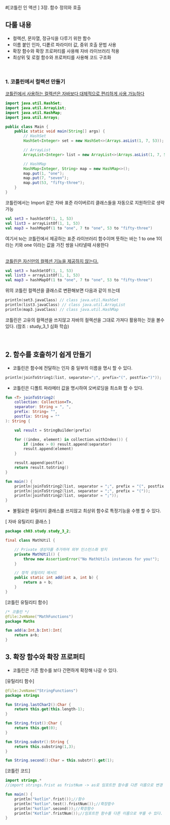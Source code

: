 #[코틀린 인 액션 ] 3장. 함수 정의와 호출

## 다룰 내용
- 컬렉션, 문자열, 정규식을 다루기 위한 함수
- 이름 붙인 인자, 디퐅르 파라미터 값, 중위 호출 문법 사용
- 확장 함수와 확장 프로퍼티를 사용해 자바 라이브러리 적용
- 최상위 및 로컬 함수와 프로퍼티를 사용해 코드 구조화

<br>

### 1. 코틀린에서 컬렉션 만들기

<u>코틀린에서 사용하는 컬렉션은 자바보다 대체적으로 편리하게 사용 가능하다</u>

```java
import java.util.HashSet;
import java.util.ArrayList;
import java.util.HashMap;
import java.util.Arrays;

public class Main {
	public static void main(String[] args) {
		// HashSet
		HashSet<Integer> set = new HashSet<>(Arrays.asList(1, 7, 53));

		// ArrayList
		ArrayList<Integer> list = new ArrayList<>(Arrays.asList(1, 7, 53));

		// HashMap
		HashMap<Integer, String> map = new HashMap<>();
		map.put(1, "one");
		map.put(7, "seven");
		map.put(53, "fifty-three");
	}
}
```

코틀린에서는 Import 같은 자바 표준 라이버르리 클래스들을 자동으로 지원하므로 생략가능
```kotlin
val set3 = hashSetOf(1, 1, 53)
val list3 = arrayListOf(1, 1, 53)
val map3 = hashMapOf(1 to "one", 7 to "one", 53 to "fifty-three")
```
여기서 to는 코틀린에서 제공하는 표준 라이브러리 함수이며 뜻하는 바는 1 to one 
1이라는 키와 one 이라는 값을 가진 쌍을 나타낼때 사용한다<br><br>


<u>코틀린은 자신만의 컬렉션 기능을 제공하지 않는다.</u>

```kotlin
val set3 = hashSetOf(1, 1, 53)
val list3 = arrayListOf(1, 1, 53)
val map3 = hashMapOf(1 to "one", 7 to "one", 53 to "fifty-three")
```

위의 코틀린 컬렉션을 클래스로 변환해보면 다음과 같이 뜨는데

```kotlin
println(set3.javaClass) // class java.util.HashSet
println(list3.javaClass) // class java.util.ArrayList
println(map3.javaClass) // class java.util.HashMap
```

코틀린은 고유의 컬렉션을 쓰지않고 자바의 컬렉션을 그대로 가져다 활용하는 것을 볼수있다.
(참조 : study_3_1 심화 학습)<br><br><br>






## 2. 함수를 호출하기 쉽게 만들기


- 코틀린은 함수에 전달하는 인자 중 일부의 이름을 명시 할 수 있다.

```kotlin
println(joinToString1(list, separator=";", prefix="(", postfix=")"));
```

- 코틀린은 디폴트 파라메터 값을 명시하여 오버로딩을 최소화 할 수 있다.


```kotlin
fun <T> joinToString2(
    collection: Collection<T>,
    separator: String = ", ",
    prefix: String= "",
    postfix: String = ""
): String {

    val result = StringBuilder(prefix)

    for ((index, element) in collection.withIndex()) {
        if (index > 0) result.append(separator)
        result.append(element)
    }

    result.append(postfix)
    return result.toString()
}

fun main() {
    println(joinToString2(list, separator = ";", prefix = "(", postfix = ")"))
    println(joinToString2(list, separator = ";", prefix = "("));
    println(joinToString2(list, separator = ";"));
}
```

- 불필요한 유틸리티 클래스를 쓰지않고 최상위 함수로 특정기능을 수행 할 수 있다.


[ 자바 유틸리티 클래스 ]
```Java
package ch03.study.study_3_2;

final class MathUtil {

    // Private 생성자를 추가하여 외부 인스턴스화 방지
    private MathUtil() {
        throw new AssertionError("No MathUtils instances for you!");
    }

    // 정적 유틸리티 메서드
    public static int add(int a, int b) {
        return a + b;
    }
}
```
[코틀린 유틸리티 함수]

```kotlin
/* 코틀린 */
@file:JvmName("MathFunctions")
package Maths

fun add(a:Int,b:Int):Int{
    return a+b;
}
```


## 3. 확장 함수와 확장 프로퍼티

- 코틀린은 기존 함수를 보다 간편하게 확장해 나갈 수 있다.

[유틸리티 함수]
```kotlin 확장함수
@file:JvmName("StringFunctions")
package strings

fun String.lastChar2():Char {
    return this.get(this.length-1);
}

fun String.frist():Char {
    return this.get(0);
}

fun String.substr():String {
    return this.substring(1,3);
}

fun String.second():Char = this.substr().get(1);
```

[코틀린 코드]

```kotlin
import strings.*
//import strings.frist as fristNum -> as로 임포트한 함수를 다른 이름으로 변경 가능

fun main() {
    println("kotlin".frist());//함수
    println("kotlin".test().fristNum());//확장함수
    println("kotlin".second());//확장함수
    println("Kotlin".fristNum());//임포트한 함수를 다른 이름으로 부를 수 있다.
}
```




















